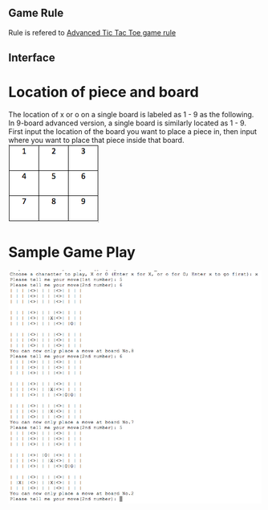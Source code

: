 ## Game Rule
Rule is refered to [Advanced Tic Tac Toe game rule](https://en.wikipedia.org/wiki/Ultimate_tic-tac-toe)
## Interface
# Location of piece and board
The location of x or o on a single board is labeled as 1 - 9 as the following. In 9-board advanced version, a single board is similarly located as 1 - 9. First input the location of the board you want to place a piece in, then input where you want to place that piece inside that board.
</br>![](board.png)
# Sample Game Play
![](interface.png)


